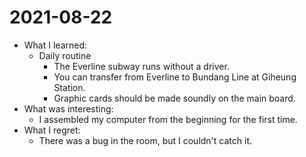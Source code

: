 # 2021-08-22

- What I learned: 
  - Daily routine
    - The Everline subway runs without a driver.
    - You can transfer from Everline to Bundang Line at Giheung Station.
    - Graphic cards should be made soundly on the main board.
- What was interesting: 
  - I assembled my computer from the beginning for the first time.
- What I regret: 
  - There was a bug in the room, but I couldn't catch it.
